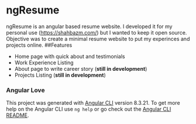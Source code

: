 # ngResume
ngResume is an angular based resume website. I developed it for my personal use (https://shahbazm.com/) but I wanted to keep it open source. 
Objective was to create a minimal resume website to put my experinces and projects online.
##Features
- Home page with quick about and testimonials
- Work Experience Listing
- About page to write career story (**still in development**)
- Projects Listing (**still in development**)
### Angular Love
This project was generated with [Angular CLI](https://github.com/angular/angular-cli) version 8.3.21.
To get more help on the Angular CLI use `ng help` or go check out the [Angular CLI README](https://github.com/angular/angular-cli/blob/master/README.md).
